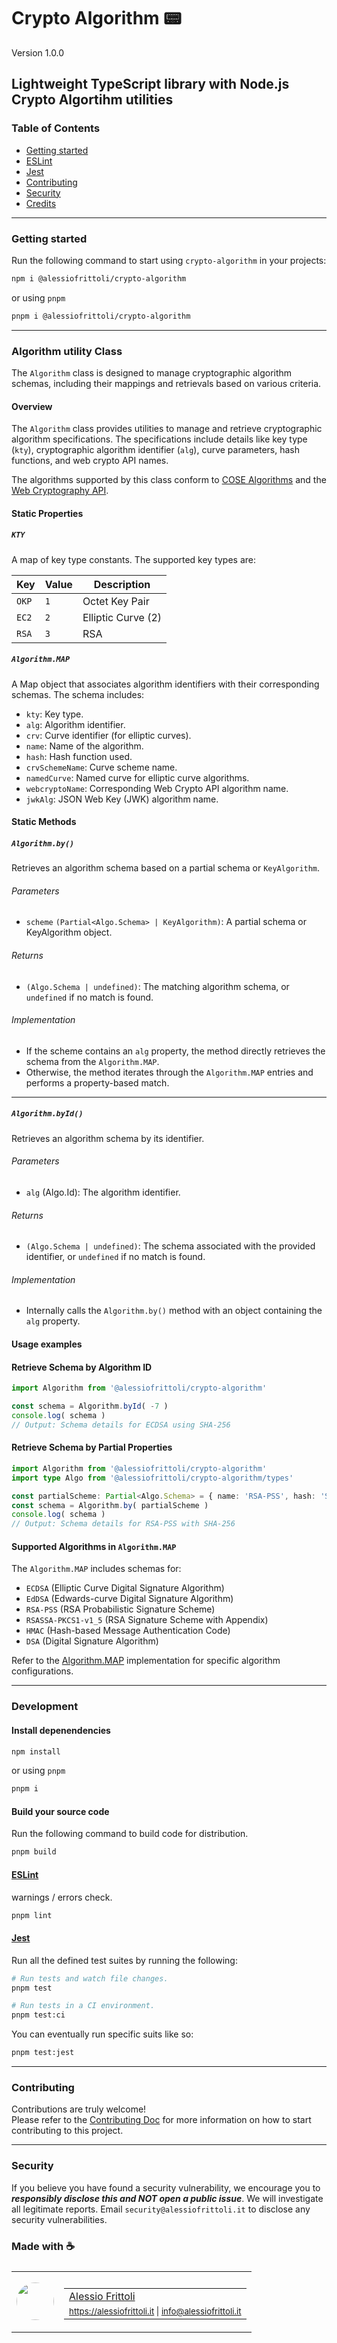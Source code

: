 # Crypto Algorithm 📟

Version 1.0.0

## Lightweight TypeScript library with Node.js Crypto Algortihm utilities

### Table of Contents

- [Getting started](#getting-started)
- [ESLint](#eslint)
- [Jest](#jest)
- [Contributing](#contributing)
- [Security](#security)
- [Credits](#made-with-)

---

### Getting started

Run the following command to start using `crypto-algorithm` in your projects:

```bash
npm i @alessiofrittoli/crypto-algorithm
```

or using `pnpm`

```bash
pnpm i @alessiofrittoli/crypto-algorithm
```

---

### Algorithm utility Class

The `Algorithm` class is designed to manage cryptographic algorithm schemas, including their mappings and retrievals based on various criteria.

#### Overview

The `Algorithm` class provides utilities to manage and retrieve cryptographic algorithm specifications. The specifications include details like key type (`kty`), cryptographic algorithm identifier (`alg`), curve parameters, hash functions, and web crypto API names.

The algorithms supported by this class conform to [COSE Algorithms](https://iana.org/assignments/cose/cose.xhtml#algorithms) and the [Web Cryptography API](https://developer.mozilla.org/en-US/docs/Web/API/EcKeyImportParams#namedcurve).

#### Static Properties

##### `KTY`

A map of key type constants. The supported key types are:

| Key   | Value | Description        |
|-------|-------|--------------------|
| `OKP` | `1`   | Octet Key Pair     |
| `EC2` | `2`   | Elliptic Curve (2) |
| `RSA` | `3`   | RSA                |

##### `Algorithm.MAP`

A Map object that associates algorithm identifiers with their corresponding schemas. The schema includes:

- `kty`: Key type.
- `alg`: Algorithm identifier.
- `crv`: Curve identifier (for elliptic curves).
- `name`: Name of the algorithm.
- `hash`: Hash function used.
- `crvSchemeName`: Curve scheme name.
- `namedCurve`: Named curve for elliptic curve algorithms.
- `webcryptoName`: Corresponding Web Crypto API algorithm name.
- `jwkAlg`: JSON Web Key (JWK) algorithm name.

#### Static Methods

##### `Algorithm.by()`

Retrieves an algorithm schema based on a partial schema or `KeyAlgorithm`.

###### Parameters

- `scheme` `(Partial<Algo.Schema> | KeyAlgorithm)`: A partial schema or KeyAlgorithm object.

###### Returns

- `(Algo.Schema | undefined)`: The matching algorithm schema, or `undefined` if no match is found.

###### Implementation

- If the scheme contains an `alg` property, the method directly retrieves the schema from the `Algorithm.MAP`.
- Otherwise, the method iterates through the `Algorithm.MAP` entries and performs a property-based match.

---

##### `Algorithm.byId()`

Retrieves an algorithm schema by its identifier.

###### Parameters

- `alg` (Algo.Id): The algorithm identifier.

###### Returns

- `(Algo.Schema | undefined)`: The schema associated with the provided identifier, or `undefined` if no match is found.

###### Implementation

- Internally calls the `Algorithm.by()` method with an object containing the `alg` property.

#### Usage examples

#### Retrieve Schema by Algorithm ID

```ts
import Algorithm from '@alessiofrittoli/crypto-algorithm'

const schema = Algorithm.byId( -7 )
console.log( schema )
// Output: Schema details for ECDSA using SHA-256
```

#### Retrieve Schema by Partial Properties

```ts
import Algorithm from '@alessiofrittoli/crypto-algorithm'
import type Algo from '@alessiofrittoli/crypto-algorithm/types'

const partialScheme: Partial<Algo.Schema> = { name: 'RSA-PSS', hash: 'SHA-256' }
const schema = Algorithm.by( partialScheme )
console.log( schema )
// Output: Schema details for RSA-PSS with SHA-256
```

#### Supported Algorithms in `Algorithm.MAP`

The `Algorithm.MAP` includes schemas for:

- `ECDSA` (Elliptic Curve Digital Signature Algorithm)
- `EdDSA` (Edwards-curve Digital Signature Algorithm)
- `RSA-PSS` (RSA Probabilistic Signature Scheme)
- `RSASSA-PKCS1-v1_5` (RSA Signature Scheme with Appendix)
- `HMAC` (Hash-based Message Authentication Code)
- `DSA` (Digital Signature Algorithm)

Refer to the [Algorithm.MAP](#algorithmmap) implementation for specific algorithm configurations.

---

### Development

#### Install depenendencies

```bash
npm install
```

or using `pnpm`

```bash
pnpm i
```

#### Build your source code

Run the following command to build code for distribution.

```bash
pnpm build
```

#### [ESLint](https://www.npmjs.com/package/eslint)

warnings / errors check.

```bash
pnpm lint
```

#### [Jest](https://npmjs.com/package/jest)

Run all the defined test suites by running the following:

```bash
# Run tests and watch file changes.
pnpm test

# Run tests in a CI environment.
pnpm test:ci
```

You can eventually run specific suits like so:

```bash
pnpm test:jest
```

---

### Contributing

Contributions are truly welcome!\
Please refer to the [Contributing Doc](./CONTRIBUTING.md) for more information on how to start contributing to this project.

---

### Security

If you believe you have found a security vulnerability, we encourage you to **_responsibly disclose this and NOT open a public issue_**. We will investigate all legitimate reports. Email `security@alessiofrittoli.it` to disclose any security vulnerabilities.

### Made with ☕

<table style='display:flex;gap:20px;'>
	<tbody>
		<tr>
			<td>
				<img src='https://avatars.githubusercontent.com/u/35973186' style='width:60px;border-radius:50%;object-fit:contain;'>
			</td>
			<td>
				<table style='display:flex;gap:2px;flex-direction:column;'>
					<tbody>
						<tr>
							<td>
								<a href='https://github.com/alessiofrittoli' target='_blank' rel='noopener'>Alessio Frittoli</a>
							</td>
						</tr>
						<tr>
							<td>
								<small>
									<a href='https://alessiofrittoli.it' target='_blank' rel='noopener'>https://alessiofrittoli.it</a> |
									<a href='mailto:info@alessiofrittoli.it' target='_blank' rel='noopener'>info@alessiofrittoli.it</a>
								</small>
							</td>
						</tr>
					</tbody>
				</table>
			</td>
		</tr>
	</tbody>
</table>
